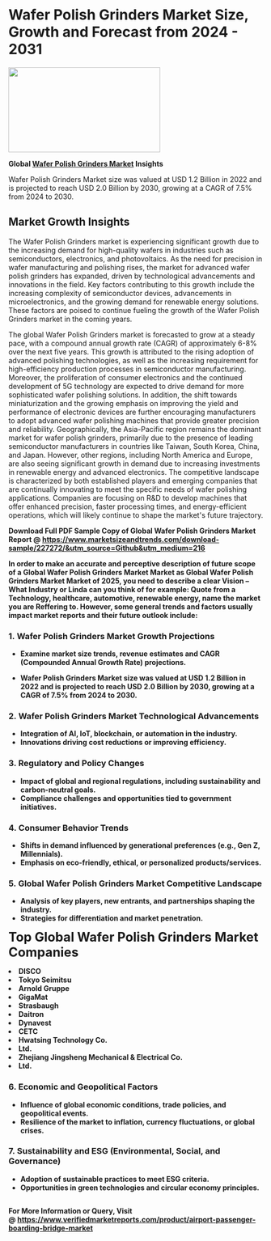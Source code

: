 <H1>Wafer Polish Grinders Market Size, Growth and Forecast from 2024 - 2031</H1><img class="aligncenter size-medium wp-image-584254" src="https://thirdeyenews.in/wp-content/uploads/2024/09/Global-Market-Research-300x168.jpeg" alt="" width="300" height="168" /><p><strong>Global&nbsp;<a href="https://www.marketsizeandtrends.com/download-sample/227272/&amp;utm_source=Github&utm_medium=216">Wafer Polish Grinders Market</a> Insights</strong></p><p>Wafer Polish Grinders Market size was valued at USD 1.2 Billion in 2022 and is projected to reach USD 2.0 Billion by 2030, growing at a CAGR of 7.5% from 2024 to 2030.</p><p><h2>Market Growth Insights</h2> <p>The Wafer Polish Grinders market is experiencing significant growth due to the increasing demand for high-quality wafers in industries such as semiconductors, electronics, and photovoltaics. As the need for precision in wafer manufacturing and polishing rises, the market for advanced wafer polish grinders has expanded, driven by technological advancements and innovations in the field. Key factors contributing to this growth include the increasing complexity of semiconductor devices, advancements in microelectronics, and the growing demand for renewable energy solutions. These factors are poised to continue fueling the growth of the Wafer Polish Grinders market in the coming years.</p> <p><strong></strong></p> <p>The global Wafer Polish Grinders market is forecasted to grow at a steady pace, with a compound annual growth rate (CAGR) of approximately 6-8% over the next five years. This growth is attributed to the rising adoption of advanced polishing technologies, as well as the increasing requirement for high-efficiency production processes in semiconductor manufacturing. Moreover, the proliferation of consumer electronics and the continued development of 5G technology are expected to drive demand for more sophisticated wafer polishing solutions. In addition, the shift towards miniaturization and the growing emphasis on improving the yield and performance of electronic devices are further encouraging manufacturers to adopt advanced wafer polishing machines that provide greater precision and reliability. Geographically, the Asia-Pacific region remains the dominant market for wafer polish grinders, primarily due to the presence of leading semiconductor manufacturers in countries like Taiwan, South Korea, China, and Japan. However, other regions, including North America and Europe, are also seeing significant growth in demand due to increasing investments in renewable energy and advanced electronics. The competitive landscape is characterized by both established players and emerging companies that are continually innovating to meet the specific needs of wafer polishing applications. Companies are focusing on R&D to develop machines that offer enhanced precision, faster processing times, and energy-efficient operations, which will likely continue to shape the market's future trajectory. </p> <p><strong></p><p><span class=""><strong>Download Full PDF Sample Copy of Global Wafer Polish Grinders Market Report</strong> @ <a href="https://www.marketsizeandtrends.com/download-sample/227272/&amp;utm_source=Github&utm_medium=216" target="_blank">https://www.marketsizeandtrends.com/download-sample/227272/&amp;utm_source=Github&utm_medium=216</a></span></p><p>In order to make an accurate and perceptive description of future scope of a Global&nbsp;Wafer Polish Grinders Market Market as Global&nbsp;Wafer Polish Grinders Market Market of 2025, you need to describe a clear Vision &ndash; What Industry or Linda can you think of for example: Quote from a Technology, healthcare, automotive, renewable energy, name the market you are Reffering to. However, some general trends and factors usually impact market reports and their future outlook include:</p><h3>1.&nbsp;<strong>Wafer Polish Grinders Market Growth Projections</strong></h3><ul><li>Examine market size trends, revenue estimates and CAGR (Compounded Annual Growth Rate) projections.</li><li><p>Wafer Polish Grinders Market size was valued at USD 1.2 Billion in 2022 and is projected to reach USD 2.0 Billion by 2030, growing at a CAGR of 7.5% from 2024 to 2030.</p></li></ul><h3>2.&nbsp;<strong>Wafer Polish Grinders Market Technological Advancements</strong></h3><ul><li>Integration of AI, IoT, blockchain, or automation in the industry.</li><li>Innovations driving cost reductions or improving efficiency.</li></ul><h3>3.&nbsp;<strong>Regulatory and Policy Changes</strong></h3><ul><li>Impact of global and regional regulations, including sustainability and carbon-neutral goals.</li><li>Compliance challenges and opportunities tied to government initiatives.</li></ul><h3>4.&nbsp;<strong>Consumer Behavior Trends</strong></h3><ul><li>Shifts in demand influenced by generational preferences (e.g., Gen Z, Millennials).</li><li>Emphasis on eco-friendly, ethical, or personalized products/services.</li></ul><h3>5.&nbsp;<strong>Global Wafer Polish Grinders Market Competitive Landscape</strong></h3><ul><li>Analysis of key players, new entrants, and partnerships shaping the industry.</li><li>Strategies for differentiation and market penetration.</li></ul><p data-pm-slice="1 1 []"><span style="color: inherit; font-family: inherit; font-size: 25px;">Top Global Wafer Polish Grinders Market Companies</span></p><div class="" data-test-id=""><p><li>DISCO</li><li> Tokyo Seimitsu</li><li> Arnold Gruppe</li><li> GigaMat</li><li> Strasbaugh</li><li> Daitron</li><li> Dynavest</li><li> CETC</li><li> Hwatsing Technology Co.</li><li>Ltd.</li><li> Zhejiang Jingsheng Mechanical & Electrical Co.</li><li>Ltd.</li></p></div><h3>6.&nbsp;<strong>Economic and Geopolitical Factors</strong></h3><ul><li>Influence of global economic conditions, trade policies, and geopolitical events.</li><li>Resilience of the market to inflation, currency fluctuations, or global crises.</li></ul><h3>7.&nbsp;<strong>Sustainability and ESG (Environmental, Social, and Governance)</strong></h3><ul><li>Adoption of sustainable practices to meet ESG criteria.</li><li>Opportunities in green technologies and circular economy principles.</li></ul><h2><strong style="font-size: 14px;">For More Information or Query, Visit @&nbsp;</strong><a style="background-color: #ffffff; font-size: 14px;" href="https://www.marketsizeandtrends.com/report/wafer-polish-grinders-market/" target="_blank">https://www.verifiedmarketreports.com/product/airport-passenger-boarding-bridge-market</a></h2>
